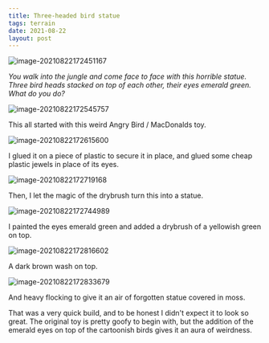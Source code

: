 ```yaml
---
title: Three-headed bird statue
tags: terrain
date: 2021-08-22
layout: post
---
```


![image-20210822172451167](image-20210822172451167.png)

*You walk into the jungle and come face to face with this horrible statue. Three bird heads stacked on top of each other, their eyes emerald green. What do you do?*

![image-20210822172545757](image-20210822172545757.png)

This all started with this weird Angry Bird / MacDonalds toy.

![image-20210822172615600](image-20210822172615600.png)

I glued it on a piece of plastic to secure it in place, and glued some cheap plastic jewels in place of its eyes.

![image-20210822172719168](image-20210822172719168.png)

Then, I let the magic of the drybrush turn this into a statue.

![image-20210822172744989](image-20210822172744989.png)

I painted the eyes emerald green and added a drybrush of a yellowish green on top.

![image-20210822172816602](image-20210822172816602.png)

A dark brown wash on top.

![image-20210822172833679](image-20210822172833679.png)

And heavy flocking to give it an air of forgotten statue covered in moss.

That was a very quick build, and to be honest I didn't expect it to look so great. The original toy is pretty goofy to begin with, but the addition of the emerald eyes on top of the cartoonish birds gives it an aura of weirdness.